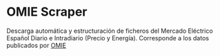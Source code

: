 # OMIE Scraper 

Descarga automática y estructuración de ficheros del Mercado Eléctrico Español Diario e Intradiario (Precio y Energía). Corresponde a los datos publicados por [OMIE](http://www.omie.es/inicio)
